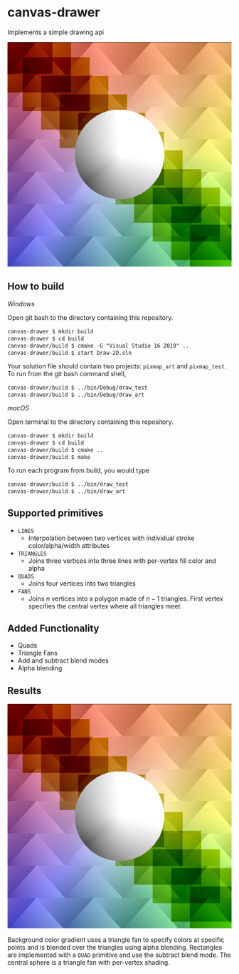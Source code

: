 # canvas-drawer

Implements a simple drawing api

![Featured Image](tesselate.png)

## How to build

*Windows*

Open git bash to the directory containing this repository.

```
canvas-drawer $ mkdir build
canvas-drawer $ cd build
canvas-drawer/build $ cmake -G "Visual Studio 16 2019" ..
canvas-drawer/build $ start Draw-2D.sln
```

Your solution file should contain two projects: `pixmap_art` and `pixmap_test`.
To run from the git bash command shell, 

```
canvas-drawer/build $ ../bin/Debug/draw_test
canvas-drawer/build $ ../bin/Debug/draw_art
```

*macOS*

Open terminal to the directory containing this repository.

```
canvas-drawer $ mkdir build
canvas-drawer $ cd build
canvas-drawer/build $ cmake ..
canvas-drawer/build $ make
```

To run each program from build, you would type

```
canvas-drawer/build $ ../bin/draw_test
canvas-drawer/build $ ../bin/draw_art
```

## Supported primitives

- `LINES`
    - Interpolation between two vertices with individual stroke color/alpha/width attributes 
- `TRIANGLES`
    - Joins three vertices into three lines with per-vertex fill color and alpha
- `QUADS`
    - Joins four vertices into two triangles
- `FANS`
    - Joins $n$ vertices into a polygon made of $n-1$ triangles. First vertex specifies the central vertex where all triangles meet.

## Added Functionality
- Quads
- Triangle Fans
- Add and subtract blend modes
- Alpha blending

## Results

![Featured Image](tesselate.png)

Background color gradient uses a triangle fan to specify colors at specific points and is blended over the triangles using alpha blending. Rectangles are implemented with a `QUAD` primitive and use the subtract blend mode. The central sphere is a triangle fan with per-vertex shading.
